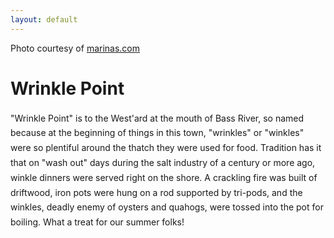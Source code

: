 ```yaml
---
layout: default
---
```

<div class="cover-tint"></div>
<div class="marinascom">Photo courtesy of <a href="https://marinas.com/view/harbor/92t2v_Bass_River_in_West_Dennis_Harbor_West_Dennis_MA_United_States">marinas.com</a></div>

<div class="w-100 d-flex flex-column align-items-center" style="height: calc( 100% - 200px);">
  <div class="w-100 h-100 d-flex flex-column align-items-center justify-content-center align-self-center w-100 text-white px-4" style="max-width: 700px;">
    <h1 class="display-4 text-center">
      <strong>Wrinkle Point</strong>
    </h1>
    <p style="line-height: 1.7;">
      "Wrinkle Point" is to the West'ard at the mouth of Bass River, so named because at the beginning of things in this town, "wrinkles" or "winkles" were so plentiful around the thatch they were used for food. Tradition has it that on "wash out" days during the salt industry of a century or more ago, winkle dinners were served right on the shore. A crackling fire was built of driftwood, iron pots were hung on a rod supported by tri-pods, and the winkles, deadly enemy of oysters and quahogs, were tossed into the pot for boiling. What a treat for our summer folks!
    </p>
  </div>
</div>


